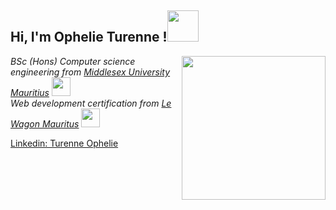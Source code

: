 <h2> Hi, I'm Ophelie Turenne !<img src="https://media4.giphy.com/media/Slt7eAfaLZJIJ8qMOO/giphy.gif?cid=ecf05e47mmt6mute6qyjj1h770dawtwzcofnrf2w7igi4ovm&rid=giphy.gif&ct=s" width="50"></h2>
<img align='right' src="https://media.giphy.com/media/ieyl9zmCjO4b4t6qoY/giphy.gif" width="230">
<p><em>BSc (Hons) Computer science engineering from <a href="https://www.middlesex.mu/">Middlesex University Mauritius</a> <img src="https://media.giphy.com/media/fYSnHlufseco8Fh93Z/giphy.gif" width="30"></br>Web development certification from <a href="https://www.lewagon.com/mauritius">Le Wagon Mauritus</a> <img src="https://media.giphy.com/media/WUlplcMpOCEmTGBtBW/giphy.gif" width="30"> 
</em></p>

[Linkedin: Turenne Ophelie](https://www.linkedin.com/in/turenne-marie-stella-ophelie/)

